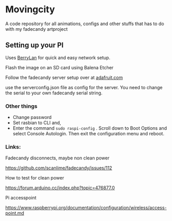 # Movingcity
A code repository for all animations, configs and other stuffs that has to do with my fadecandy artproject

## Setting up your PI

Uses [BerryLan](https://github.com/nymea/berrylan) for quick and easy network setup.

Flash the image on an SD card using Balena Etcher

Follow the fadecandy server setup over at 
[adafruit.com](https://learn.adafruit.com/1500-neopixel-led-curtain-with-raspberry-pi-fadecandy/fadecandy-server-setup)

use the serverconfig.json file as config for the server. You need to change the serial to your own fadecandy serial string.

### Other things

-   Change password
-   Set rasbian to CLI and,
-   Enter the command `sudo raspi-config` . Scroll down to Boot Options and select Console Autologin. Then exit the configuration menu and reboot.


### Links:

Fadecandy disconnects, maybe non clean power

https://github.com/scanlime/fadecandy/issues/112

How to test for clean power

https://forum.arduino.cc/index.php?topic=476877.0

Pi accesspoint

https://www.raspberrypi.org/documentation/configuration/wireless/access-point.md





